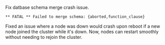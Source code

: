 Fix datbase schema merge crash issue.

`** FATAL ** Failed to merge schema: {aborted,function_clause}`

Fixed an issue where a node was down would crash upon reboot if a new node joined the cluster while it's down.
Now, nodes can restart smoothly without needing to rejoin the cluster.
